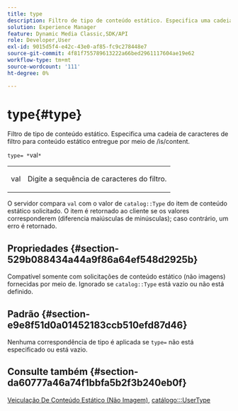 ```yaml
---
title: type
description: Filtro de tipo de conteúdo estático. Especifica uma cadeia de caracteres de filtro para conteúdo estático entregue por meio de /is/content.
solution: Experience Manager
feature: Dynamic Media Classic,SDK/API
role: Developer,User
exl-id: 9015d5f4-e42c-43e0-af85-fc9c278448e7
source-git-commit: 4f81f755789613222a66bed2961117604ae19e62
workflow-type: tm+mt
source-wordcount: '111'
ht-degree: 0%

---
```


# type{#type}

Filtro de tipo de conteúdo estático. Especifica uma cadeia de caracteres de filtro para conteúdo estático entregue por meio de /is/content.

`type= *`val`*`

<table id="simpletable_B66354A826434A678F3DBC686A0F1436"> 
 <tr class="strow"> 
  <td class="stentry"> <p><span class="varname"> val</span> </p> </td> 
  <td class="stentry"> <p>Digite a sequência de caracteres do filtro. </p></td> 
 </tr> 
</table>

O servidor compara `val` com o valor de `catalog::Type` do item de conteúdo estático solicitado. O item é retornado ao cliente se os valores corresponderem (diferencia maiúsculas de minúsculas); caso contrário, um erro é retornado.

## Propriedades {#section-529b088434a44a9f86a64ef548d2925b}

Compatível somente com solicitações de conteúdo estático (não imagens) fornecidas por meio de. Ignorado se `catalog::Type` está vazio ou não está definido.

## Padrão {#section-e9e8f51d0a01452183ccb510efd87d46}

Nenhuma correspondência de tipo é aplicada se `type=` não está especificado ou está vazio.

## Consulte também {#section-da60777a46a74f1bbfa5b2f3b240eb0f}

[Veiculação De Conteúdo Estático (Não Imagem)](../../../../../is-api/http-ref/image-serving-api-ref/c-http-protocol-reference/c-syntax-and-features/r-serving-static-non-image-content.md#reference-cbe50e697fdf4c7bbb0084f98b7739da), [catálogo:::UserType](/help/aem-is-ir-api/is-api/image-catalog/image-serving-api-ref/c-image-catalog-reference/c-image-svg-data-reference/c-image-data-reference/r-usertype-cat.md)
